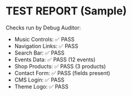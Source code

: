 # TEST REPORT (Sample)

Checks run by Debug Auditor:
- Music Controls: ✅ PASS
- Navigation Links: ✅ PASS
- Search Bar: ✅ PASS
- Events Data: ✅ PASS (12 events)
- Shop Products: ✅ PASS (3 products)
- Contact Form: ✅ PASS (fields present)
- CMS Login: ✅ PASS
- Theme Logo: ✅ PASS
